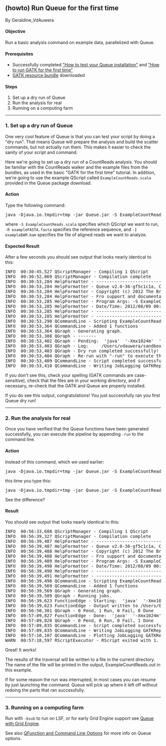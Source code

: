 ## (howto) Run Queue for the first time

By Geraldine_VdAuwera

<h4>Objective</h4>

<p>Run a basic analysis command on example data, parallelized with Queue.</p>

<h4>Prerequisites</h4>

<ul><li>Successfully completed <a rel="nofollow" href="http://gatkforums.broadinstitute.org/discussion/1287/how-to-test-your-queue-installation">"How to test your Queue installation"</a> and <a rel="nofollow" href="http://gatkforums.broadinstitute.org/discussion/1209/how-to-run-the-gatk-for-the-first-time#latest">"How to run GATK for the first time"</a></li>
<li><a rel="nofollow" href="http://gatkforums.broadinstitute.org/discussion/1213/whats-in-the-resource-bundle-and-how-can-i-get-it">GATK resource bundle</a> downloaded</li>
</ul><h4>Steps</h4>

<ol><li>Set up a dry run of Queue</li>
<li>Run the analysis for real</li>
<li>Running on a computing farm</li>
</ol><hr></hr><h3>1. Set up a dry run of Queue</h3>

<p>One very cool feature of Queue is that you can test your script by doing a "dry run". That means Queue will prepare the analysis and build the scatter commands, but not actually run them. This makes it easier to check the sanity of your script and command.</p>

<p>Here we're going to set up a dry run of a CountReads analysis. You should be familiar with the CountReads walker and the example files from the bundles, as used in the basic "GATK for the first time" tutorial. In addition, we're going to use the example QScript called <code class="code codeInline" spellcheck="false">ExampleCountReads.scala</code> provided in the Queue package download.</p>

<h4>Action</h4>

<p>Type the following command:</p>

<pre class="code codeBlock" spellcheck="false">java -Djava.io.tmpdir=tmp -jar Queue.jar -S ExampleCountReads.scala -R exampleFASTA.fasta -I exampleBAM.bam
</pre>

<p>where <code class="code codeInline" spellcheck="false">-S ExampleCountReads.scala</code> specifies which QScript we want to run, <code class="code codeInline" spellcheck="false">-R exampleFASTA.fasta</code> specifies the reference sequence, and <code class="code codeInline" spellcheck="false">-I exampleBAM.bam</code> specifies the file of aligned reads we want to analyze.</p>

<h4>Expected Result</h4>

<p>After a few seconds you should see output that looks nearly identical to this:</p>

<pre class="code codeBlock" spellcheck="false">INFO  00:30:45,527 QScriptManager - Compiling 1 QScript 
INFO  00:30:52,869 QScriptManager - Compilation complete 
INFO  00:30:53,284 HelpFormatter - ---------------------------------------------------------------------- 
INFO  00:30:53,284 HelpFormatter - Queue v2.0-36-gf5c1c1a, Compiled 2012/08/08 20:18:21 
INFO  00:30:53,284 HelpFormatter - Copyright (c) 2012 The Broad Institute 
INFO  00:30:53,284 HelpFormatter - Fro support and documentation go to http://www.broadinstitute.org/gatk 
INFO  00:30:53,285 HelpFormatter - Program Args: -S ExampleCountReads.scala -R exampleFASTA.fasta -I exampleBAM.bam 
INFO  00:30:53,285 HelpFormatter - Date/Time: 2012/08/09 00:30:53 
INFO  00:30:53,285 HelpFormatter - ---------------------------------------------------------------------- 
INFO  00:30:53,285 HelpFormatter - ---------------------------------------------------------------------- 
INFO  00:30:53,290 QCommandLine - Scripting ExampleCountReads 
INFO  00:30:53,364 QCommandLine - Added 1 functions 
INFO  00:30:53,364 QGraph - Generating graph. 
INFO  00:30:53,388 QGraph - ------- 
INFO  00:30:53,402 QGraph - Pending:  'java'  '-Xmx1024m'  '-Djava.io.tmpdir=/Users/vdauwera/sandbox/Q2/resources/tmp'  '-cp' '/Users/vdauwera/sandbox/Q2/Queue.jar'  'org.broadinstitute.sting.gatk.CommandLineGATK'  '-T' 'CountReads'  '-I' '/Users/vdauwera/sandbox/Q2/resources/exampleBAM.bam'  '-R' '/Users/vdauwera/sandbox/Q2/resources/exampleFASTA.fasta'  
INFO  00:30:53,403 QGraph - Log:     /Users/vdauwera/sandbox/Q2/resources/ExampleCountReads-1.out 
INFO  00:30:53,403 QGraph - Dry run completed successfully! 
INFO  00:30:53,404 QGraph - Re-run with "-run" to execute the functions. 
INFO  00:30:53,409 QCommandLine - Script completed successfully with 1 total jobs 
INFO  00:30:53,410 QCommandLine - Writing JobLogging GATKReport to file /Users/vdauwera/sandbox/Q2/resources/ExampleCountReads.jobreport.txt 
</pre>

<p>If you don't see this, check your spelling (GATK commands are case-sensitive), check that the files are in your working directory, and if necessary, re-check that the GATK and Queue are properly installed.</p>

<p>If you do see this output, congratulations! You just successfully ran you first Queue dry run!</p>

<hr></hr><h3>2. Run the analysis for real</h3>

<p>Once you have verified that the Queue functions have been generated successfully, you can execute the pipeline by appending <code class="code codeInline" spellcheck="false">-run</code> to the command line.</p>

<h4>Action</h4>

<p>Instead of this command, which we used earlier:</p>

<pre class="code codeBlock" spellcheck="false">java -Djava.io.tmpdir=tmp -jar Queue.jar -S ExampleCountReads.scala -R exampleFASTA.fasta -I exampleBAM.bam
</pre>

<p>this time you type this:</p>

<pre class="code codeBlock" spellcheck="false">java -Djava.io.tmpdir=tmp -jar Queue.jar -S ExampleCountReads.scala -R exampleFASTA.fasta -I exampleBAM.bam -run
</pre>

<p>See the difference?</p>

<h4>Result</h4>

<p>You should see output that looks nearly identical to this:</p>

<pre class="code codeBlock" spellcheck="false">INFO  00:56:33,688 QScriptManager - Compiling 1 QScript 
INFO  00:56:39,327 QScriptManager - Compilation complete 
INFO  00:56:39,487 HelpFormatter - ---------------------------------------------------------------------- 
INFO  00:56:39,487 HelpFormatter - Queue v2.0-36-gf5c1c1a, Compiled 2012/08/08 20:18:21 
INFO  00:56:39,488 HelpFormatter - Copyright (c) 2012 The Broad Institute 
INFO  00:56:39,488 HelpFormatter - Fro support and documentation go to http://www.broadinstitute.org/gatk 
INFO  00:56:39,489 HelpFormatter - Program Args: -S ExampleCountReads.scala -R exampleFASTA.fasta -I exampleBAM.bam -run 
INFO  00:56:39,490 HelpFormatter - Date/Time: 2012/08/09 00:56:39 
INFO  00:56:39,490 HelpFormatter - ---------------------------------------------------------------------- 
INFO  00:56:39,491 HelpFormatter - ---------------------------------------------------------------------- 
INFO  00:56:39,498 QCommandLine - Scripting ExampleCountReads 
INFO  00:56:39,569 QCommandLine - Added 1 functions 
INFO  00:56:39,569 QGraph - Generating graph. 
INFO  00:56:39,589 QGraph - Running jobs. 
INFO  00:56:39,623 FunctionEdge - Starting:  'java'  '-Xmx1024m'  '-Djava.io.tmpdir=/Users/vdauwera/sandbox/Q2/resources/tmp'  '-cp' '/Users/vdauwera/sandbox/Q2/Queue.jar'  'org.broadinstitute.sting.gatk.CommandLineGATK'  '-T' 'CountReads'  '-I' '/Users/vdauwera/sandbox/Q2/resources/exampleBAM.bam'  '-R' '/Users/vdauwera/sandbox/Q2/resources/exampleFASTA.fasta'  
INFO  00:56:39,623 FunctionEdge - Output written to /Users/GG/codespace/GATK/Q2/resources/ExampleCountReads-1.out 
INFO  00:56:50,301 QGraph - 0 Pend, 1 Run, 0 Fail, 0 Done 
INFO  00:57:09,827 FunctionEdge - Done:  'java'  '-Xmx1024m'  '-Djava.io.tmpdir=/Users/vdauwera/sandbox/Q2/resources/tmp'  '-cp' '/Users/vdauwera/sandbox/Q2/resources/Queue.jar'  'org.broadinstitute.sting.gatk.CommandLineGATK'  '-T' 'CountReads'  '-I' '/Users/vdauwera/sandbox/Q2/resources/exampleBAM.bam'  '-R' '/Users/vdauwera/sandbox/Q2/resources/exampleFASTA.fasta'  
INFO  00:57:09,828 QGraph - 0 Pend, 0 Run, 0 Fail, 1 Done 
INFO  00:57:09,835 QCommandLine - Script completed successfully with 1 total jobs 
INFO  00:57:09,835 QCommandLine - Writing JobLogging GATKReport to file /Users/vdauwera/sandbox/Q2/resources/ExampleCountReads.jobreport.txt 
INFO  00:57:10,107 QCommandLine - Plotting JobLogging GATKReport to file /Users/vdauwera/sandbox/Q2/resources/ExampleCountReads.jobreport.pdf 
WARN  00:57:18,597 RScriptExecutor - RScript exited with 1. Run with -l DEBUG for more info. 
</pre>

<p>Great! It works!</p>

<p>The results of the traversal will be written to a file in the current directory. The name of the file will be printed in the output, ExampleCountReads.out in this example.</p>

<p>If for some reason the run was interrupted, in most cases you can resume by just launching the command. Queue will pick up where it left off without redoing the parts that ran successfully.</p>

<hr></hr><h3>3. Running on a computing farm</h3>

<p>Run with <code class="code codeInline" spellcheck="false">-bsub</code> to run on LSF, or for early Grid Engine support see <a rel="nofollow" href="http://www.broadinstitute.org/gatk/guide/article?id=1313">Queue with Grid Engine</a>.</p>

<p>See also <a rel="nofollow" href="http://www.broadinstitute.org/gatk/guide/article?id=1311">QFunction and Command Line Options</a> for more info on Queue options.</p>
